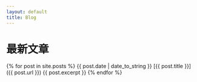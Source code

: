 ```yaml
---
layout: default
title: Blog
---
```


# 最新文章

<!-- 链接到全部博客(for循环遍历) -->
{% for post in site.posts %}
    {{ post.date | date_to_string }} [{{ post.title }}]({{ post.url }})
    <!-- 默认内容的第一段 -->
    {{ post.excerpt }}
{% endfor %}
